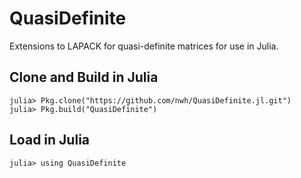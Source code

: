 # QuasiDefinite

Extensions to LAPACK for quasi-definite matrices for use in Julia.

## Clone and Build in Julia

```
julia> Pkg.clone("https://github.com/nwh/QuasiDefinite.jl.git")
julia> Pkg.build("QuasiDefinite")
```

## Load in Julia

```
julia> using QuasiDefinite
```
